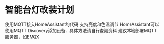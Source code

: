 # 智能台灯改装计划
使用MQTT接入HomeAssistant的代码
支持亮度和色温调节
HomeAssistant可以使用MQTT Discovery添加设备，具体方法请自行查阅资料
建议本地部署MQTT服务器，如EMQX
